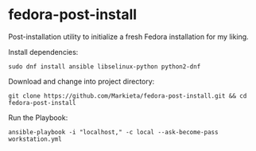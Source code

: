 # fedora-post-install
Post-installation utility to initialize a fresh Fedora installation for my liking.

Install dependencies:

`sudo dnf install ansible libselinux-python python2-dnf`

Download and change into project directory:

`git clone https://github.com/Markieta/fedora-post-install.git && cd fedora-post-install`

Run the Playbook:

`ansible-playbook -i "localhost," -c local --ask-become-pass workstation.yml`
